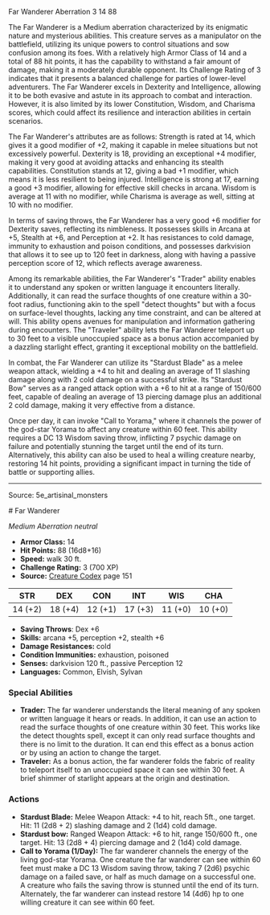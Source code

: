 <MonsterName/>Far Wanderer</MonsterName>
<CreatureType/>Aberration</CreatureType>
<CR/>3</CR>
<AC/>14</AC>
<HP/>88</HP>
<summary>The Far Wanderer is a Medium aberration characterized by its enigmatic nature and mysterious abilities. This creature serves as a manipulator on the battlefield, utilizing its unique powers to control situations and sow confusion among its foes. With a relatively high Armor Class of 14 and a total of 88 hit points, it has the capability to withstand a fair amount of damage, making it a moderately durable opponent. Its Challenge Rating of 3 indicates that it presents a balanced challenge for parties of lower-level adventurers. The Far Wanderer excels in Dexterity and Intelligence, allowing it to be both evasive and astute in its approach to combat and interaction. However, it is also limited by its lower Constitution, Wisdom, and Charisma scores, which could affect its resilience and interaction abilities in certain scenarios.</summary>

<detail>

The Far Wanderer's attributes are as follows: Strength is rated at 14, which gives it a good modifier of +2, making it capable in melee situations but not excessively powerful. Dexterity is 18, providing an exceptional +4 modifier, making it very good at avoiding attacks and enhancing its stealth capabilities. Constitution stands at 12, giving a bad +1 modifier, which means it is less resilient to being injured. Intelligence is strong at 17, earning a good +3 modifier, allowing for effective skill checks in arcana. Wisdom is average at 11 with no modifier, while Charisma is average as well, sitting at 10 with no modifier.

In terms of saving throws, the Far Wanderer has a very good +6 modifier for Dexterity saves, reflecting its nimbleness. It possesses skills in Arcana at +5, Stealth at +6, and Perception at +2. It has resistances to cold damage, immunity to exhaustion and poison conditions, and possesses darkvision that allows it to see up to 120 feet in darkness, along with having a passive perception score of 12, which reflects average awareness.

Among its remarkable abilities, the Far Wanderer's "Trader" ability enables it to understand any spoken or written language it encounters literally. Additionally, it can read the surface thoughts of one creature within a 30-foot radius, functioning akin to the spell "detect thoughts" but with a focus on surface-level thoughts, lacking any time constraint, and can be altered at will. This ability opens avenues for manipulation and information gathering during encounters. The "Traveler" ability lets the Far Wanderer teleport up to 30 feet to a visible unoccupied space as a bonus action accompanied by a dazzling starlight effect, granting it exceptional mobility on the battlefield.

In combat, the Far Wanderer can utilize its "Stardust Blade" as a melee weapon attack, wielding a +4 to hit and dealing an average of 11 slashing damage along with 2 cold damage on a successful strike. Its "Stardust Bow" serves as a ranged attack option with a +6 to hit at a range of 150/600 feet, capable of dealing an average of 13 piercing damage plus an additional 2 cold damage, making it very effective from a distance.

Once per day, it can invoke "Call to Yorama," where it channels the power of the god-star Yorama to affect any creature within 60 feet. This ability requires a DC 13 Wisdom saving throw, inflicting 7 psychic damage on failure and potentially stunning the target until the end of its turn. Alternatively, this ability can also be used to heal a willing creature nearby, restoring 14 hit points, providing a significant impact in turning the tide of battle or supporting allies.</detail>



---

Source: 5e_artisinal_monsters

<statblock>
# Far Wanderer

*Medium* *Aberration* *neutral*

- **Armor Class:** 14
- **Hit Points:** 88 (16d8+16)
- **Speed:** walk 30 ft.
- **Challenge Rating:** 3 (700 XP)
- **Source:** [Creature Codex](https://koboldpress.com/kpstore/product/creature-codex-for-5th-edition-dnd) page 151

| STR | DEX | CON | INT | WIS | CHA |
| --- | --- | --- | --- | --- | --- |
| 14 (+2) | 18 (+4) | 12 (+1) | 17 (+3) | 11 (+0) | 10 (+0) |

- **Saving Throws**: Dex +6
- **Skills:** arcana +5, perception +2, stealth +6
- **Damage Resistances:** cold
- **Condition Immunities:** exhaustion, poisoned
- **Senses:** darkvision 120 ft., passive Perception 12
- **Languages:** Common, Elvish, Sylvan

### Special Abilities

- **Trader:** The far wanderer understands the literal meaning of any spoken or written language it hears or reads. In addition, it can use an action to read the surface thoughts of one creature within 30 feet. This works like the detect thoughts spell, except it can only read surface thoughts and there is no limit to the duration. It can end this effect as a bonus action or by using an action to change the target.
- **Traveler:** As a bonus action, the far wanderer folds the fabric of reality to teleport itself to an unoccupied space it can see within 30 feet. A brief shimmer of starlight appears at the origin and destination.

### Actions

- **Stardust Blade:** Melee Weapon Attack: +4 to hit, reach 5ft., one target. Hit: 11 (2d8 + 2) slashing damage and 2 (1d4) cold damage.
- **Stardust bow:** Ranged Weapon Attack: +6 to hit, range 150/600 ft., one target. Hit: 13 (2d8 + 4) piercing damage and 2 (1d4) cold damage.
- **Call to Yorama (1/Day):** The far wanderer channels the energy of the living god-star Yorama. One creature the far wanderer can see within 60 feet must make a DC 13 Wisdom saving throw, taking 7 (2d6) psychic damage on a failed save, or half as much damage on a successful one. A creature who fails the saving throw is stunned until the end of its turn. Alternately, the far wanderer can instead restore 14 (4d6) hp to one willing creature it can see within 60 feet.


</statblock>


